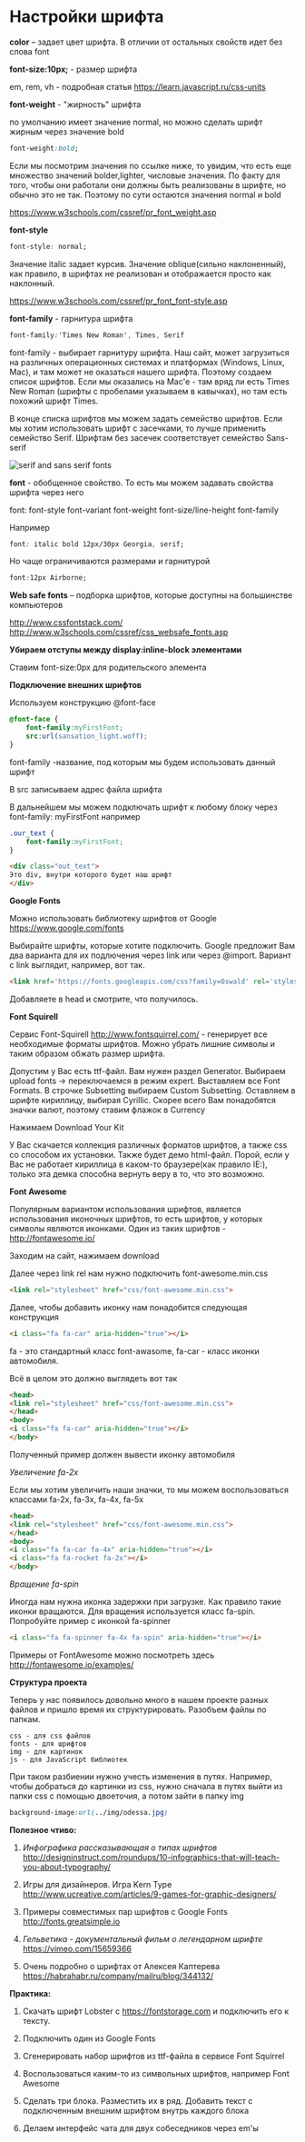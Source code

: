 # Настройки шрифта

**color** – задает цвет шрифта. В отличии от остальных свойств идет без слова font

**font-size:10px;**  - размер шрифта

em, rem, vh - подробная статья https://learn.javascript.ru/css-units

**font-weight** - "жирность" шрифта

по умолчанию имеет значение normal, но можно сделать шрифт жирным через значение bold

```css
font-weight:bold;  
```

Если мы посмотрим значения по ссылке ниже, то увидим, что есть еще множество значений bolder,lighter, числовые значения. По факту для того, чтобы они работали они должны быть реализованы в шрифте, но обычно это не так. Поэтому по сути остаются значения normal и bold

https://www.w3schools.com/cssref/pr_font_weight.asp

           
**font-style**

```css
font-style: normal; 
```
   
Значение italic задает курсив. Значение oblique(сильно наклоненный), как правило, в шрифтах не реализован и отображается просто как наклонный.

https://www.w3schools.com/cssref/pr_font_font-style.asp

**font-family** - гарнитура шрифта  
    
```css    
font-family:'Times New Roman', Times, Serif
```

font-family - выбирает гарнитуру шрифта. Наш сайт, может загрузиться на различных операционных системах и платформах (Windows, Linux, Mac), и там может не оказаться нашего шрифта. Поэтому создаем список шрифтов. Если мы оказались на Mac'e - там вряд ли есть Times New Roman (шрифты с пробелами указываем в кавычках), но там есть похожий шрифт Times.

В конце списка шрифтов мы можем задать семейство шрифтов. Если мы хотим использовать шрифт с засечками, то лучше применить семейство Serif. Шрифтам без засечек соответствует семейство Sans-serif

![serif and sans serif fonts](pics/10_font_settings/sansserifserif.gif)

**font** - обобщенное свойство. То есть мы можем задавать свойства шрифта через него

font: font-style font-variant font-weight font-size/line-height font-family

Например

```css
font: italic bold 12px/30px Georgia, serif;
```

Но чаще ограничиваются размерами и гарнитурой

```css
font:12px Airborne;
```


**Web safe fonts** – подборка шрифтов, которые доступны на большинстве компьютеров

http://www.cssfontstack.com/
http://www.w3schools.com/cssref/css_websafe_fonts.asp


**Убираем отступы между display:inline-block элементами**

Ставим font-size:0px для родительского элемента


**Подключение внешних шрифтов**

Используем конструкцию @font-face


```css
@font-face {
    font-family:myFirstFont;   
    src:url(sansation_light.woff); 
}
```

font-family -название, под которым мы будем использовать данный шрифт

В src записываем адрес файла шрифта

В дальнейшем мы можем подключать шрифт к любому блоку через font-family: myFirstFont например

```css
.our_text {
    font-family:myFirstFont;
}
```

```html
<div class="out_text">
Это div, внутри которого будет наш шрифт
</div>
```


**Google Fonts**

Можно использовать библиотеку шрифтов от Google https://www.google.com/fonts

Выбирайте шрифты, которые хотите подключить. Google предложит Вам два варианта для их подлючения через link или через @import. Вариант с link выглядит, например, вот так.

```html
<link href='https://fonts.googleapis.com/css?family=Oswald' rel='stylesheet' type='text/css'>
```

Добавляете в head и смотрите, что получилось.


**Font Squirell**

Сервис Font-Squirell  http://www.fontsquirrel.com/  - генерирует все необходимые форматы шрифтов. Можно убрать лишние символы и таким образом обжать размер шрифта.

Допустим у Вас есть ttf-файл. Вам нужен раздел Generator. Выбираем upload fonts -> переключаемся в режим expert. Выставляем все Font Formats. В строчке Subsetting выбираем Custom Subsetting. Оставляем в шрифте кириллицу, выбирая Cyrillic. Скорее всего Вам понадобятся значки валют, поэтому ставим флажок в Currency

Нажимаем Download Your Kit

У Вас скачается коллекция различных форматов шрифтов, а также css со способом их установки. Также будет демо html-файл. Порой, если у Вас не работает кириллица в каком-то браузере(как правило IE:), только эта демка способна вернуть веру в то, что это возможно.

**Font Awesome**

Популярным вариантом использования шрифтов, является использования иконочных шрифтов, то есть шрифтов, у которых символы являются иконками. Один из таких шрифтов - http://fontawesome.io/

Заходим на сайт, нажимаем download

Далее через link rel нам нужно подключить font-awesome.min.css

```html
<link rel="stylesheet" href="css/font-awesome.min.css">
```

Далее, чтобы добавить иконку нам понадобится следующая конструкция

```html
<i class="fa fa-car" aria-hidden="true"></i>
```

fa - это стандартный класс font-awasome, fa-car - класс иконки автомобиля.

Всё в целом это должно выглядеть вот так

```html
<head>
<link rel="stylesheet" href="css/font-awesome.min.css">
</head>
<body>
<i class="fa fa-car" aria-hidden="true"></i>
</body>
```

Полученный пример должен вывести иконку автомобиля

_Увеличение fa-2x_

Если мы хотим увеличить наши значки, то мы можем воспользоваться классами fa-2x, fa-3x, fa-4x, fa-5x

```html
<head>
<link rel="stylesheet" href="css/font-awesome.min.css">
</head>
<body>
<i class="fa fa-car fa-4x" aria-hidden="true"></i>
<i class="fa fa-rocket fa-2x"></i>
</body>
```

_Вращение fa-spin_

Иногда нам нужна иконка задержки при загрузке. Как правило такие иконки вращаются. Для вращения используется класс fa-spin. Попробуйте пример с иконкой fa-spinner

```html
<i class="fa fa-spinner fa-4x fa-spin" aria-hidden="true"></i>
```

<i class="fa fa-spinner fa-4x fa-spin" aria-hidden="true"></i>


Примеры от FontAwesome можно посмотреть здесь
http://fontawesome.io/examples/


**Структура проекта**

Теперь у нас появилось довольно много в нашем проекте разных файлов и пришло время их структурировать. Разобъем файлы по папкам.

```
сss - для css файлов
fonts - для шрифтов
img - для картинок
js - для JavaScript библиотек
```

При таком разбиении нужно учесть изменения в путях. Например, чтобы добраться до картинки из css, нужно сначала в путях выйти из папки css с помощью двоеточия, а потом зайти в папку img

```css
background-image:url(../img/odessa.jpg)
```

**Полезное чтиво:**

1. _Инфографика рассказывающая о типах шрифтов_
http://designinstruct.com/roundups/10-infographics-that-will-teach-you-about-typography/

2. Игры для дизайнеров. Игра Kern Type
http://www.ucreative.com/articles/9-games-for-graphic-designers/

3. Примеры совместимых пар шрифтов с Google Fonts
http://fonts.greatsimple.io

4. _Гельветика - документальный фильм о легендарном шрифте_
https://vimeo.com/15659366

5. Очень подробно о шрифтах от Алексея Каптерева
https://habrahabr.ru/company/mailru/blog/344132/


**Практика:**

1. Скачать шрифт Lobster с https://fontstorage.com и подключить его к тексту.
2. Подключить один из Google Fonts
3. Сгенерировать набор шрифтов из ttf-файла в сервисе Font Squirrel

4. Воспользоваться каким-то из символьных шрифтов, например Font Awesome
5. Сделать три блока. Разместить их в ряд. Добавить текст с подключенным внешним шрифтом внутрь каждого блока
6. Делаем интерфейс чата для двух собеседников через em'ы
